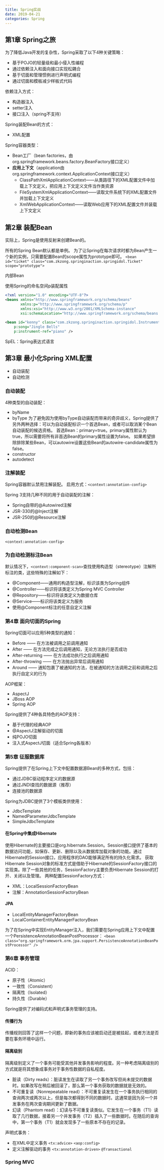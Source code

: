 ```yaml
---
title: Spring实战
date: 2019-04-21
categories: Spring
---
```


## 第1章 Spring之旅

为了降低Java开发的复杂性，Spring采取了以下4种关键策略：

+ 基于POJO的轻量级和最小侵入性编程
+ 通过依赖注入和面向接口实现松耦合
+ 基于切面和管理惯例进行声明式编程
+ 通过切面和模板减少样板式代码

依赖注入方式：

+ 构造器注入
+ setter注入
+ 接口注入（spring不支持）

Spring装配Bean的方式：

+ XML配置

Spring容器类型：

+ Bean工厂（bean factories，由org.springframework.beans.factory.BeanFactory接口定义）
+ **应用上下文**（application由org.springframework.context.ApplicationContext接口定义）
    - ClassPathXmlApplicationContext——从类路径下的XML配置文件中加载上下文定义，把应用上下文定义文件当作类资源
    - FileSystemXmlApplicationContext——读取文件系统下的XML配置文件并加载上下文定义
    - XmlWebApplicationContext——读取Web应用下的XML配置文件并装载上下文定义

## 第2章 装配Bean

实际上，Spring是使用反射来创建Bean的。

所有的Spring Bean默认都是单例。
为了让Spring在每次请求时都为Bean产生一个新的实例，只需要配置Bean的scope属性为prototype即可。
`<bean id="ticket" class="com.zkzong.springinaction.springidol.Ticket" scope="prototype">`

内部Bean

使用Spring的命名空间p装配属性
```xml
<?xml version="1.0" encoding="UTF-8"?>
<beans xmlns="http://www.springframework.org/schema/beans"
       xmlns:p="http://www.springframework.org/schema/p"
       xmlns:xsi="http://www.w3.org/2001/XMLSchema-instance"
       xsi:schemaLocation="http://www.springframework.org/schema/beans http://www.springframework.org/schema/beans/spring-beans.xsd">
       
<bean id="kenny" class="com.zkzong.springinaction.springidol.Instrumentalist"
    p:song="Jingle Bells"
    p:instrument-ref="piano" />
```

SpEL：Spring表达式语言

## 第3章 最小化Spring XML配置

+ 自动装配
+ 自动检测

### 自动装配

4种类型的自动装配：

+ byName
+ byType
    为了避免因为使用byType自动装配而带来的奇异歧义，Spring提供了另外两种选择：可以为自动装配标识一个首选Bean，或者可以取消某个Bean自动装配的候选资格。
    首选Bean：primary=true。primary属性默认为true，所以需要将所有非首选Bean的primary属性设置为false。
    如果希望排除排除某些Bean，可以autowire设置这些Bean的autowire-candidate属性为false。
+ constructor
+ autodetect

### 注解装配

Spring容器默认禁用注解装配。
启用方式：`<context:annotation-config>`

Spring 3支持几种不同的用于自动装配的注解：

+ Spring自带的@Autowired注解
+ JSR-330的@Inject注解
+ JSR-250的@Resource注解

### 自动检测Bean

`<context:annotation-config>`

### 为自动检测标注Bean
默认情况下，`<context:component-scan>`查找使用构造型（stereotype）注解所标注的类，这些特殊的注解如下：

+ @Component——通用的构造型注解，标识该类为Spring组件
+ @Controller——标识将该类定义为Spring MVC Controller
+ @Repository——标识将该类定义为数据仓库
+ @Service——标识将该类定义为服务
+ 使用@Component标注的任意自定义注解

### 第4章 面向切面的Spring

Spring切面可以应用5种类型的通知：

+ Before —— 在方法被调用之前调用通知
+ After —— 在方法完成之后调用通知，无论方法执行是否成功
+ After-returning —— 在方法成功执行之后调用通知
+ After-throwing —— 在方法抛出异常后调用通知
+ Around —— 通知包裹了被通知的方法，在被通知的方法调用之前和调用之后执行自定义的行为

AOP框架：

+ AspectJ
+ JBoss AOP
+ Spring AOP

Spring提供了4种各具特色的AOP支持：

+ 基于代理的经典AOP
+ @AspectJ注解驱动的切面
+ 纯POJO切面
+ 注入式AspectJ切面（适合Spring各版本）

### 第5章 征服数据库

Spring提供了在Spring上下文中配置数据源Bean的多种方式，包括：

+ 通过JDBC驱动程序定义的数据源
+ 通过JNDI查找的数据源（推荐）
+ 连接池的数据源

Spring为JDBC提供了3个模板类供使用：

+ JdbcTemplate
+ NamedParameterJdbcTemplate
+ SimpleJdbcTemplate

#### 在Spring中集成Hibernate

使用Hibernate的主要接口是org.hibernate.Session。Session接口提供了基本的数据访问功能，如保存、更新、删除以及从数据库加载对象的功能。通过Hibernate的Session接口，应用程序的DAO能够满足所有的持久化需求。
获取Hibernate Session对象的标准方式是借助于Hibernate的SessionFactory接口的实现类。除了一些其他的任务，SessionFactory主要负责Hibernate Session的打开、关闭以及管理。
两种配置SessionFactory方式：

+ XML：LocalSessionFactoryBean
+ 注解：AnnotationSessionFactoryBean

#### JPA

+ LocalEntityManagerFactoryBean
+ LocalContainerEntityManagerFactoryBean

为了在Spring中实现EntityManager注入，我们需要在Spring应用上下文中配置一个PersistenceAnnotationBeanPostProcessor：
`<bean class="org.springframework.orm.jpa.support.PersistenceAnnotationBeanPostProcessor" />`

### 第6章 事务管理

ACID：

+ 原子性（Atomic）
+ 一致性（Consistent）
+ 隔离性（Isolated）
+ 持久性（Durable）

Spring提供了对编码式和声明式事务管理的支持。

#### 传播行为
传播规则回答了这样一个问题，即新的事务应该被启动还是被挂起，或者方法是否要在事务环境中运行。
#### 隔离级别
隔离级别定义了一个事务可能受其他并发事务影响的程度。另一种考虑隔离级别的方式就是将其想象成事务对于事务性数据的自私程度。

+ 脏读（Dirty reads）：脏读发生在读取了另一个事务改写但尚未提交的数据时。如果改写在稍后被回滚了，那么第一个事务获取的数据就是无效的。
+ 不可重复读（Nonrepeatable read）：不可重复读发生在一个事务执行相同的查询两次或两次以上，但是每次都得到不同的数据时。这通常是因为另一个并发事务在两次查询期间更新了数据。
+ 幻读（Phantom read）：幻读与不可重复读类似。它发生在一个事务（T1）读取了几行数据，接着另一个并发事务（T2）插入了一些数据时。在随后的查询中，第一个事务（T1）就会发现多了一些原本不存在的记录。

声明式事务：

+ 在XML中定义事务
    `<tx:advice>`
    `<aop:config>`
+ 定义注解驱动的事务
    `<tx:annotation-driven>`
    `@Transactional`

### Spring MVC

